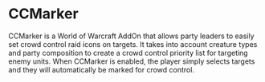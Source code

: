 CCMarker
========

CCMarker is a World of Warcraft AddOn that allows party leaders to easily set crowd control raid icons on targets. It takes into account creature types and party composition to create a crowd control priority list for targeting enemy units. When CCMarker is enabled, the player simply selects targets and they will automatically be marked for crowd control.
